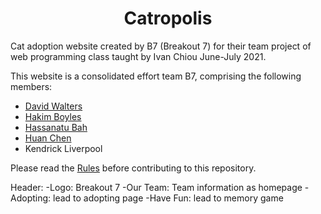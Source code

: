<h1 align="center">Catropolis</h1>

Cat adoption website created by B7 (Breakout 7) for their team project of web programming class taught by Ivan Chiou June-July 2021.

This website is a consolidated effort team B7, comprising the following members:  
- [David Walters](https://github.com/DAV1Dsk)
- [Hakim Boyles](https://github.com/Volkanite)
- [Hassanatu Bah](https://github.com/hasana2)
- [Huan Chen](https://github.com/Huan-Ting)
- Kendrick Liverpool

Please read the [Rules](https://github.com/Volkanite/catropolis/wiki/Code-of-conduct) before contributing to this repository.


Header:
-Logo: Breakout 7
-Our Team: Team information as homepage
-Adopting: lead to adopting page
-Have Fun: lead to memory game
